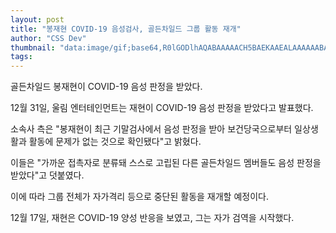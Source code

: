 ```yaml
---
layout: post
title: "봉재현 COVID-19 음성검사, 골든차일드 그룹 활동 재개"
author: "CSS Dev"
thumbnail: "data:image/gif;base64,R0lGODlhAQABAAAAACH5BAEKAAEALAAAAAABAAEAAAICTAEAOw=="
tags: 
---
```



골든차일드 봉재현이 COVID-19 음성 판정을 받았다.

12월 31일, 울림 엔터테인먼트는 재현이 COVID-19 음성 판정을 받았다고 발표했다.

소속사 측은 "봉재현이 최근 기말검사에서 음성 판정을 받아 보건당국으로부터 일상생활과 활동에 문제가 없는 것으로 확인됐다"고 밝혔다.

이들은 "가까운 접촉자로 분류돼 스스로 고립된 다른 골든차일드 멤버들도 음성 판정을 받았다"고 덧붙였다.

이에 따라 그룹 전체가 자가격리 등으로 중단된 활동을 재개할 예정이다.

12월 17일, 재현은 COVID-19 양성 반응을 보였고, 그는 자가 검역을 시작했다.